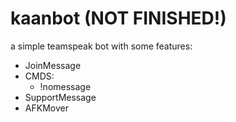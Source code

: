 # kaanbot (NOT FINISHED!)



a simple teamspeak bot with some features:

- JoinMessage
- CMDS:
  - !nomessage
- SupportMessage
- AFKMover

